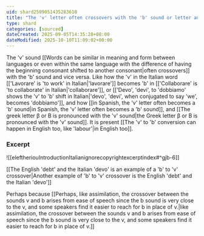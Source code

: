 ```yaml
---
uid: shard2509051435283610
title: "The 'v' letter often crossovers with the 'b' sound or letter and vice versa"
type: shard
categories: [sourced]
dateCreated: 2025-09-05T14:35:28+08:00
dateModified: 2025-10-10T11:09:02+00:00
---
```

The 'v' sound [[Words can be similar in meaning and form between languages or even within the same language with the difference of having the beginning consonant shifted to another consonant|often crossovers]] with the 'b' sound and vice versa. Like how the 'v' in the Italian word [['Lavorare' is 'to work' in Italian|'lavorare']] becomes 'b' in [['Collaborare' is 'to collaborate' in Italian|'collaborare']], or [['Devo', 'devi', to 'dobbiamo' shows the 'v' to 'b' shift in Italian|'devo', 'devi', when conjugated to say 'we', becomes 'dobbiamo']], and how [[in Spanish, the 'v' letter often becomes a 'b' sound|in Spanish, the 'v' letter often becomes a 'b' sound]], and [[The greek letter β or Β is pronounced with the 'v' sound|the Greek letter β or Β is pronounced with the 'v' sound]]. It is present [[The 'v' to 'b' conversion can happen in English too, like 'labour'|in English too]]. 
### Excerpt
![[eleftheriouIntroductionItalianignorecopyrightexcerptindex#^gjb-6]]

[[The English 'debt' and the Italian 'devo' is an example of a 'b' to 'v' crossover|Another example of 'b' to 'v' crossover is the English 'debt' and the Italian 'devo']]

Perhaps because [[Perhaps, like assimilation, the crossover between the sounds v and b arises from ease of speech since the b sound is very close to the v, and some speakers find it easier to reach for b in place of v.|like assimilation, the crossover between the sounds v and b arises from ease of speech since the b sound is very close to the v, and some speakers find it easier to reach for b in place of v.]]